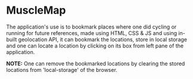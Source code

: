 # MuscleMap
The application's use is to bookmark places where one did cycling or running for future references, made using HTML, CSS & JS and using in-built geolocation API, it can bookmark the locations, store in local storage and one can locate a location by clicking on its box from left pane of the application.

<b>NOTE:</b>
One can remove the bookmarked locations by clearing the stored locations from 'local-storage' of the browser.

